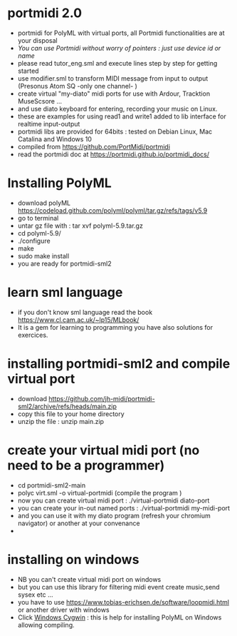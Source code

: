 # portmidi 2.0
* portmidi for PolyML with virtual ports, all Portmidi functionalities are at your disposal
* *You can use Portmidi without worry of pointers : just use device id or name*
* please read tutor_eng.sml and execute lines step by step for getting started
* use modifier.sml to transform MIDI message from input to output (Presonus Atom SQ -only one channel- )
* create virtual "my-diato" midi ports for use with Ardour, Tracktion MuseScsore ...
* and use diato keyboard for entering, recording your music on Linux.
* these are examples for using read1 and write1 added to lib interface for realtime input-output
* portmidi libs are provided for 64bits : tested on Debian Linux, Mac Catalina and Windows 10 
* compiled from https://github.com/PortMidi/portmidi 
* read the portmidi doc at https://portmidi.github.io/portmidi_docs/
# Installing PolyML
* download polyML https://codeload.github.com/polyml/polyml/tar.gz/refs/tags/v5.9
* go to terminal 
* untar gz file with : tar xvf polyml-5.9.tar.gz 
* cd polyml-5.9/
* ./configure
* make
* sudo make install
* you are ready for portmidi-sml2
# learn sml language
* if you don't know sml language read the book https://www.cl.cam.ac.uk/~lp15/MLbook/
* It is a gem for learning to programming you have also solutions for exercices.

# installing portmidi-sml2 and compile virtual port
* download https://github.com/jh-midi/portmidi-sml2/archive/refs/heads/main.zip
* copy this file to your home directory
* unzip the file : unzip main.zip

 # create your virtual midi port (no need to be a programmer)
* cd portmidi-sml2-main
* polyc virt.sml -o virtual-portmidi (compile the program )
* now you can create virtual midi port : ./virtual-portmidi diato-port 
* you can create your in-out named ports : ./virtual-portmidi my-midi-port 
* and you can use it with my diato program (refresh your chromium navigator) or another at your convenance
* 
# installing on windows
* NB you can't create virtual midi port on windows
* but you can use this library for filtering midi event create music,send sysex etc ...
* you have to use https://www.tobias-erichsen.de/software/loopmidi.html or another driver with windows
* Click [Windows Cygwin](https://github.com/jh-midi/portmidi-sml/blob/main/Windows_Cygwin.md) : this is help for installing PolyML on Windows allowing compiling.


